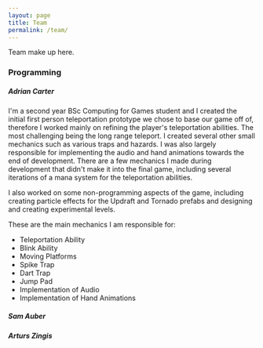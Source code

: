 ```yaml
---
layout: page
title: Team
permalink: /team/
---
```


Team make up here.

### Programming

##### Adrian Carter

I'm a second year BSc Computing for Games student and I created the initial first person teleportation prototype we chose to base our game off of, therefore I worked mainly on refining the player's teleportation abilities. The most challenging being the long range teleport. I created several other small mechanics such as various traps and hazards. I was also largely responsible for implementing the audio and hand animations towards the end of development. There are a few mechanics I made during development that didn't make it into the final game, including several iterations of a mana system for the teleportation abilities.

I also worked on some non-programming aspects of the game, including creating particle effects for the Updraft and Tornado prefabs and designing and creating experimental levels.

These are the main mechanics I am responsible for:
- Teleportation Ability
- Blink Ability
- Moving Platforms
- Spike Trap
- Dart Trap
- Jump Pad
- Implementation of Audio
- Implementation of Hand Animations

##### Sam Auber


##### Arturs Zingis



